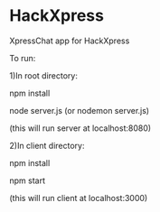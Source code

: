 # HackXpress
XpressChat app for HackXpress

To run:

1)In root directory:

npm install

node server.js   (or nodemon server.js)

(this will run server at localhost:8080)


2)In client directory:

npm install

npm start

(this will run client at localhost:3000)




